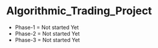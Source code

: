 # Algorithmic_Trading_Project
* Phase-1 = Not started Yet
* Phase-2 = Not started Yet
* Phase-3 = Not started Yet
